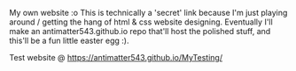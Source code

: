My own website :o
This is technically a 'secret' link because I'm just playing around / getting the hang of html & css website designing.
Eventually I'll make an antimatter543.github.io repo that'll host the polished stuff, and this'll be a fun little easter egg :).

Test website @ https://antimatter543.github.io/MyTesting/